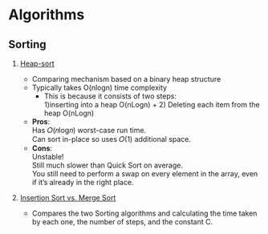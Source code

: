 # Algorithms
## Sorting
1. [Heap-sort](https://github.com/abdel-elsayed/Algorithms/tree/master/Heap-Sort)
   - Comparing mechanism based on a binary heap structure
   - Typically takes O(nlogn) time complexity 
      - This is because it consists of two steps:  
        1)inserting into a heap O(nLogn) + 2) Deleting each item from the heap O(nLogn)   
   - __Pros__:  
   Has 𝑂(𝑛log𝑛) worst-case run time.  
   Can sort in-place so uses 𝑂(1) additional space.
   - __Cons__:  
   Unstable!  
   Still much slower than Quick Sort on average.  
   You still need to perform a swap on every element in the array, even if it’s already in the right place.
   
2. [Insertion Sort vs. Merge Sort](https://github.com/abdel-elsayed/Algorithms/tree/master/Insertion%20Sort%20vs.%20Merge%20Sort)
   - Compares the two Sorting algorithms and calculating the time taken by each one,
   the number of steps, and the constant C.
